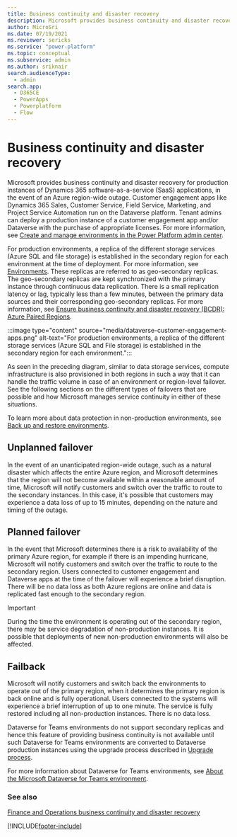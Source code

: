 ```yaml
---
title: Business continuity and disaster recovery
description: Microsoft provides business continuity and disaster recovery for production instances of Dynamics 365 SaaS applications, in the event of an Azure region-wide outage. 
author: MicroSri
ms.date: 07/19/2021
ms.reviewer: sericks
ms.service: "power-platform"
ms.topic: conceptual
ms.subservice: admin
ms.author: sriknair
search.audienceType: 
  - admin
search.app:
  - D365CE
  - PowerApps
  - Powerplatform
  - Flow
---
```


# Business continuity and disaster recovery

Microsoft provides business continuity and disaster recovery for production instances of Dynamics 365 software-as-a-service (SaaS) applications, in the event of an Azure region-wide outage. Customer engagement apps like  Dynamics 365 Sales, Customer Service, Field Service, Marketing, and  Project Service Automation run on the Dataverse platform. Tenant admins can deploy a production instance of a customer engagement app and/or Dataverse with the purchase of appropriate licenses. For more information, see [Create and manage environments in the Power Platform admin center](create-environment.md).

For production environments, a replica of the different storage services (Azure SQL and file storage) is established in the secondary region for each environment at the time of deployment. For more information, see [Environments](environments-overview.md). These replicas are referred to as geo-secondary replicas. The geo-secondary replicas are kept synchronized with the primary instance through continuous data replication. There is a small replication latency or lag, typically less than a few minutes, between the primary data sources and their corresponding geo-secondary replicas. For more information, see [Ensure business continuity and disaster recovery (BCDR): Azure Paired Regions](/azure/best-practices-availability-paired-regions).

:::image type="content" source="media/dataverse-customer-engagement-apps.png" alt-text="For production environments, a replica of the different storage services (Azure SQL and File storage) is established in the secondary region for each environment.":::

As seen in the preceding diagram, similar to data storage services, compute infrastructure is also provisioned in both regions in such a way that it can handle the traffic volume in case of an environment or region-level failover. See the following sections on the different types of failovers that are possible and how Microsoft manages service continuity in either of these situations.

To learn more about data protection in non-production environments, see [Back up and restore environments](backup-restore-environments.md).

## Unplanned failover
In the event of an unanticipated region-wide outage, such as a natural disaster which affects the entire Azure region, and Microsoft determines that the region will not become available within a reasonable amount of time, Microsoft will notify customers and switch over the traffic to route to the secondary instances. In this case, it's possible that customers may experience a data loss of up to 15 minutes, depending on the nature and timing of the outage. 

## Planned failover
In the event that Microsoft determines there is a risk to availability of the primary Azure region, for example if there is an impending hurricane, Microsoft will notify customers and switch over the traffic to route to the secondary region. Users connected to customer engagement and Dataverse apps at the time of the failover will experience a brief disruption. There will be no data loss as both Azure regions are online and data is replicated fast enough to the secondary region.

> [!IMPORTANT]
> During the time the environment is operating out of the secondary region, there may be service degradation of non-production instances. It is possible that deployments of new non-production environments will also be affected.

## Failback
Microsoft will notify customers and switch back the environments to operate out of the primary region, when it determines the primary region is back online and is fully operational. Users connected to the systems will experience a brief interruption of up to one minute. The service is fully restored including all non-production instances. There is no data loss.

Dataverse for Teams environments do not support secondary replicas and hence this feature of providing business continuity is not available until such Dataverse for Teams environments are converted to Dataverse production instances using the upgrade process described in [Upgrade process](about-teams-environment.md#upgrade-process).

For more information about Dataverse for Teams environments, see [About the Microsoft Dataverse for Teams environment](about-teams-environment.md).

### See also
[Finance and Operations business continuity and disaster recovery](/dynamics365/fin-ops-core/dev-itpro/sysadmin/business-continuity-disaster-recovery)


[!INCLUDE[footer-include](../includes/footer-banner.md)]
